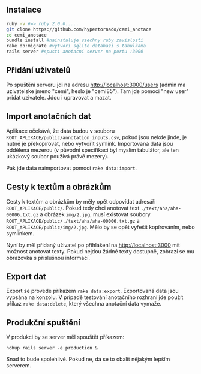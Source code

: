 ## Instalace

```bash
ruby -v #=> ruby 2.0.0.....
git clone https://github.com/hypertornado/cemi_anotace
cd cemi_anotace
bundle install #nainstaluje vsechny ruby zavislosti
rake db:migrate #vytvori sqlite databazi s tabulkama
rails server #spusti anotacni server na portu :3000
```

## Přidání uživatelů

Po spuštění serveru jdi na adresu <http://localhost:3000/users> (admin ma uzivatelske jmeno "cemi", heslo je "cemi85"). Tam jde pomoci "new user" pridat uzivatele. Jdou i upravovat a mazat.

## Import anotačních dat

Aplikace očekává, že data budou v souboru ```ROOT_APLIKACE/public/annotation_inputs.csv```, pokud jsou nekde jinde, je nutné je překopírovat, nebo vytvořit symlink. Importovaná data jsou oddělená mezerou (v původní specifikaci byl myslím tabulátor, ale ten ukázkový soubor používá právě mezery).

Pak jde data naimportovat pomocí ```rake data:import```.

## Cesty k textům a obrázkům

Cesty k textům a obrázkům by měly opět odpovídat adresáři ```ROOT_APLIKACE/public/```. Pokud tedy chci anotovat text ```./text/aha/aha-00006.txt.gz``` a obrázek ```img/2.jpg```, musí existovat soubory ```ROOT_APLIKACE/public/./text/aha/aha-00006.txt.gz``` a ```ROOT_APLIKACE/public/img/2.jpg```. Mělo by se opět vyřešit kopírováním, nebo symlinkem.

Nyní by měl přidaný uživatel po přihlášení na <http://localhost:3000> mít možnost anotovat texty. Pokud nejdou žádné texty dostupně, zobrazí se mu obrazovka s příslušnou informací.

## Export dat

Export se provede příkazem ```rake data:export```. Exportovaná data jsou vypsána na konzolu. V prípadě testování anotačního rozhraní jde použít příkaz ```rake data:delete```, který všechna anotační data vymaže.

## Produkční spuštění
V produkci by se server měl spouštět příkazem:
```
nohup rails server -e production &
```

Snad to bude spolehlivé. Pokud ne, dá se to obalit nějakým lepším serverem.





